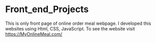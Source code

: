 # Front_end_Projects
This is only front page of online order meal webpage.
I developed this websites using Html, CSS, JavaScript. To see the website visit https://MyOnlineMeal.com/
